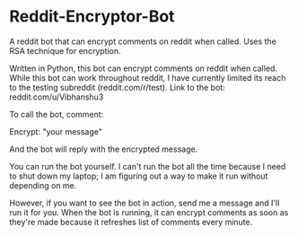 # Reddit-Encryptor-Bot
A reddit bot that can encrypt comments on reddit when called. Uses the RSA technique for encryption.

Written in Python, this bot can encrypt comments on reddit when called. While this bot can work throughout reddit, I have 
currently limited its reach to the testing subreddit (reddit.com/r/test).
Link to the bot: reddit.com/u/Vibhanshu3 

To call the bot, comment:

Encrypt: "your message"

And the bot will reply with the encrypted message.

You can run the bot yourself. I can't run the bot all the time because I need to shut down my laptop; I am figuring out a way to make 
it run without depending on me.

However, if you want to see the bot in action, send me a message and I'll run it for you. When the bot is running, it can encrypt comments
as soon as they're made because it refreshes list of comments every minute.




